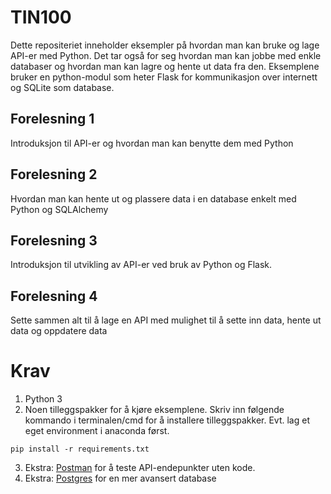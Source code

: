 # TIN100

Dette repositeriet inneholder eksempler på hvordan man kan bruke og lage API-er med Python. Det tar også for seg hvordan man kan jobbe med enkle databaser og hvordan man kan lagre og hente ut data fra den. Eksemplene bruker en python-modul som heter Flask for kommunikasjon over internett og SQLite som database. 


## Forelesning 1

Introduksjon til API-er og hvordan man kan benytte dem med Python

## Forelesning 2

Hvordan man kan hente ut og plassere data i en database enkelt med Python og SQLAlchemy

## Forelesning 3

Introduksjon til utvikling av API-er ved bruk av Python og Flask. 

## Forelesning 4
Sette sammen alt til å lage en API med mulighet til å sette inn data, hente ut data og oppdatere data
    
# Krav
1. Python 3
2. Noen tilleggspakker for å kjøre eksemplene. 
    Skriv inn følgende kommando i terminalen/cmd for å installere tilleggspakker. Evt. lag et eget environment i anaconda først. 
```console
pip install -r requirements.txt
```

3. Ekstra: [Postman](https://www.postman.com/) for å teste API-endepunkter uten kode. 
4. Ekstra: [Postgres](https://www.postgresql.org/) for en mer avansert database